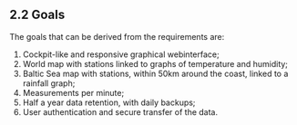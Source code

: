 ## 2.2 Goals

The goals that can be derived from the requirements are:

1. Cockpit-like and responsive graphical webinterface;
2. World map with stations linked to graphs of temperature and humidity;
3. Baltic Sea map with stations, within 50km around the coast, linked to a rainfall graph;
4. Measurements per minute;
5. Half a year data retention, with daily backups;
6. User authentication and secure transfer of the data.
